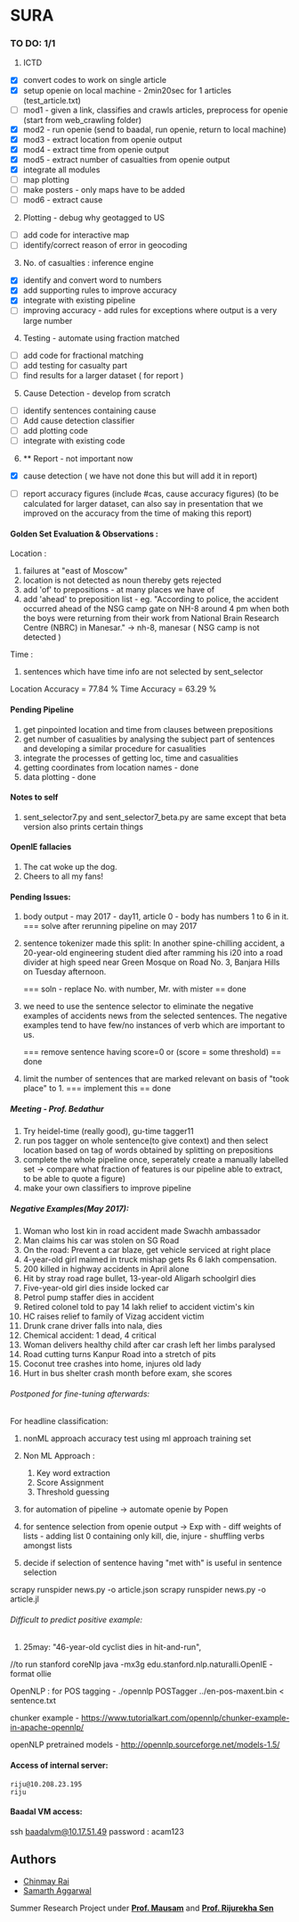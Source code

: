 # SURA

### TO DO: 1/1
1. ICTD
- [x] convert codes to work on single article
- [x] setup openie on local machine - 2min20sec for 1 articles (test_article.txt)
- [ ] mod1 - given a link, classifies and crawls articles, preprocess for openie (start from web_crawling folder)
- [x] mod2 - run openie (send to baadal, run openie, return to local machine)
- [x] mod3 - extract location from openie output
- [x] mod4 - extract time from openie output
- [x] mod5 - extract number of casualties from openie output
- [x] integrate all modules
- [ ] map plotting
- [ ] make posters - only maps have to be added
- [ ] mod6 - extract cause

2. Plotting - debug why geotagged to US
- [ ] add code for interactive map
- [ ] identify/correct reason of error in geocoding

3. No. of casualties : inference engine
- [x] identify and convert word to numbers
- [x] add supporting rules to improve accuracy
- [x] integrate with existing pipeline
- [ ] improving accuracy - add rules for exceptions where output is a very large number

4. Testing - automate using fraction matched
- [ ] add code for fractional matching
- [ ] add testing for casualty part
- [ ] find results for a larger dataset ( for report )

5. Cause Detection - develop from scratch
- [ ] identify sentences containing cause
- [ ] Add cause detection classifier
- [ ] add plotting code
- [ ] integrate with existing code

6. ** Report - not important now
- [x] cause detection ( we have not done this but will add it in report)
- [ ] report accuracy figures (include #cas, cause accuracy figures)
(to be calculated for larger dataset, can also say in presentation that we improved on the accuracy from the time of making this report)



#### Golden Set Evaluation & Observations :
Location : 
1. failures at "east of Moscow"
2. location is not detected as noun thereby gets rejected
3. add 'of' to prepositions - at many places we have <so and so place> of <so and so area>
4. add 'ahead' to preposition list - eg. "According to police, the accident occurred ahead of the NSG camp gate on NH-8 around 4 pm when both the boys were returning from their work from National Brain Research Centre (NBRC) in Manesar."  -> nh-8, manesar ( NSG camp is not detected )


Time :
1. sentences which have time info are not selected by sent_selector

Location Accuracy = 77.84 %
Time Accuracy = 63.29 %

#### Pending Pipeline
1. get pinpointed location and time from clauses between prepositions
2. get number of casualities by analysing the subject part of sentences and developing a similar procedure for casualities
3. integrate the processes of getting loc, time and casualities
4. getting coordinates from location names - done
5. data plotting - done

#### Notes to self
1. sent_selector7.py and sent_selector7_beta.py are same except that beta version also prints certain things

#### OpenIE fallacies
1. The cat woke up the dog.
2. Cheers to all my fans!

#### Pending Issues:
1. body output - may 2017 - day11, article 0 - body has numbers 1 to 6 in it.
	=== solve after rerunning pipeline on may 2017
	
2. sentence tokenizer made this split:
In another spine-chilling accident, a 20-year-old engineering student died after ramming his i20 into a road divider at high speed near Green Mosque on Road No.
3, Banjara Hills on Tuesday afternoon.

	=== soln - replace No. with number, Mr. with mister == done

3. we need to use the sentence selector to eliminate the negative examples of accidents news from the selected sentences. The negative examples tend to have few/no instances of verb which are important to us.

	=== remove sentence having score=0 or (score = some threshold) == done

4. limit the number of sentences that are marked relevant on basis of "took place" to 1.
	=== implement this == done


##### Meeting - Prof. Bedathur
1. Try heidel-time (really good), gu-time tagger11
2. run pos tagger on whole sentence(to give context) and then select location based on tag of words obtained by splitting on prepositions
3. complete the whole pipeline once, seperately create a manually labelled set -> compare what fraction of features is our pipeline able to extract, to be able to quote a figure)
4. make your own classifiers to improve pipeline

##### Negative Examples(May 2017):
1. Woman who lost kin in road accident made Swachh ambassador
2. Man claims his car was stolen on SG Road
3. On the road: Prevent a car blaze, get vehicle serviced at right place
4. 4-year-old girl maimed in truck mishap gets Rs 6 lakh compensation.
5. 200 killed in highway accidents in April alone
6. Hit by stray road rage bullet, 13-year-old Aligarh schoolgirl dies
7. Five-year-old girl dies inside locked car
8. Petrol pump staffer dies in accident
9. Retired colonel told to pay 14 lakh relief to accident victim's kin
10. HC raises relief to family of Vizag accident victim
11. Drunk crane driver falls into nala, dies
12. Chemical accident: 1 dead, 4 critical
13. Woman delivers healthy child after car crash left her limbs paralysed
14. Road cutting turns Kanpur Road into a stretch of pits
15. Coconut tree crashes into home, injures old lady
16. Hurt in bus shelter crash month before exam, she scores

	
###### Postponed for fine-tuning afterwards:
For headline classification:
1. nonML approach accuracy test using ml approach training set
2.	Non ML Approach :
	1. Key word extraction
	2. Score Assignment
	3. Threshold guessing


3. for automation of pipeline -> automate openie by Popen

4. for sentence selection from openie output -> Exp with - diff weights of lists
														- adding list 0 containing only kill, die, injure
														- shuffling verbs amongst lists

5. decide if selection of sentence having "met with" is useful in sentence selection


scrapy runspider news.py -o article.json
scrapy runspider news.py -o article.jl

###### Difficult to predict positive example:
1. 25may:
"46-year-old cyclist dies in hit-and-run",


//to run stanford coreNlp
java -mx3g edu.stanford.nlp.naturalli.OpenIE -format ollie


OpenNLP :
for POS tagging - 
	./opennlp POSTagger ../en-pos-maxent.bin < sentence.txt

chunker example - 
https://www.tutorialkart.com/opennlp/chunker-example-in-apache-opennlp/

openNLP pretrained models - 
http://opennlp.sourceforge.net/models-1.5/


#### Access of internal server:
	riju@10.208.23.195
	riju


#### Baadal VM access:

ssh baadalvm@10.17.51.49
password : acam123


## Authors
* [Chinmay Rai](https://github.com/ChinmayRai)
* [Samarth Aggarwal](https://github.com/samarthaggarwal)

Summer Research Project under [**Prof. Mausam**](http://homes.cs.washington.edu/~mausam/) and [**Prof. Rijurekha Sen**](http://www.cse.iitd.ernet.in/~rijurekha/)


